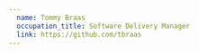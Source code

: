 ```yaml
---
  name: Tommy Braas
  occupation_title: Software Delivery Manager
  link: https://github.com/tbraas
---
```

